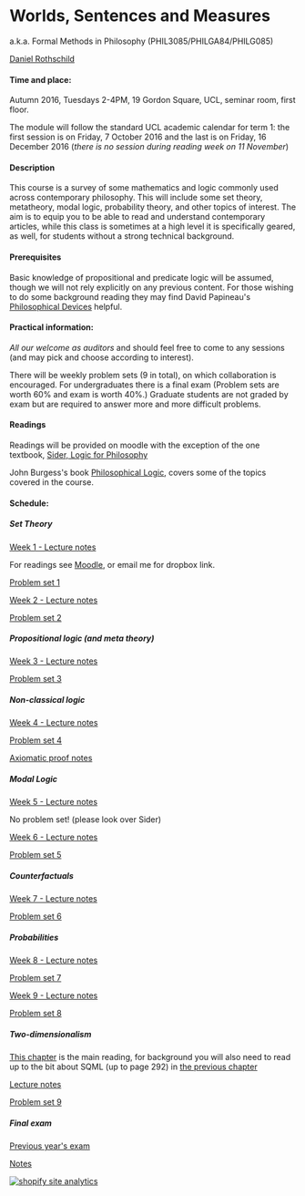 Worlds, Sentences and Measures
============================

a.k.a. Formal Methods in Philosophy (PHIL3085/PHILGA84/PHILG085)

[Daniel Rothschild](http://danielrothschild.com/)


#### Time and place:

Autumn 2016, Tuesdays 2-4PM, 19 Gordon Square, UCL, seminar room, first floor.

The module will follow the standard UCL academic calendar for term 1: the first session is on Friday, 7 October 2016 and the last is on Friday, 16 December 2016 (*there is no session during reading week on 11 November*)

#### Description

This course is a survey of some mathematics and logic commonly used across contemporary philosophy.  This will include some set theory, metatheory, modal logic, probability theory, and other topics of interest.  The aim is to equip you to be able to read and understand contemporary articles, while this class is sometimes at a high level it is specifically geared, as well, for students without a strong technical background.

#### Prerequisites

Basic knowledge of propositional and predicate logic will be assumed, though we will not rely explicitly on any previous content.  For those wishing to do some background reading they may find David Papineau's [Philosophical Devices](https://www.amazon.co.uk/Philosophical-Devices-Proofs-Probabilities-Possibilities/dp/0199651736) helpful.

####  Practical information:

*All our welcome as auditors* and should feel free to come to any sessions (and may pick and choose according to interest).

There will be weekly problem sets  (9 in total), on which collaboration is encouraged.  For undergraduates there is a final exam (Problem sets are worth 60% and exam is worth 40%.)  Graduate students are not graded by exam but are required to answer more and more difficult problems.


#### Readings

Readings will be provided on moodle with the exception of the one textbook, [Sider, Logic for Philosophy](https://www.amazon.co.uk/Logic-Philosophy-Theodore-Sider/dp/0199575584)

John Burgess's book [Philosophical Logic](https://www.amazon.co.uk/Philosophical-Princeton-Foundations-Contemporary-Philosophy/dp/0691156336), covers some of the topics covered in the course.

#### Schedule:

##### Set Theory

[Week 1 - Lecture notes](https://www.dropbox.com/s/nkr0ukf2h8hhk8g/WSM%20Set%20Theory.pdf?dl=0)

For readings see [Moodle](https://moodle.ucl.ac.uk/), or email me for dropbox link.

[Problem set 1](https://www.dropbox.com/s/y1jqr2qp3xajsww/WSMPS1.pdf?dl=0)

[Week 2 - Lecture notes](https://www.dropbox.com/s/507ij7z1axzhxac/WSM16%20%2B%20ST%20%2BPL.pdf?dl=0)

[Problem set 2](https://www.dropbox.com/s/hezilxszexj4d7f/PS2.pdf?dl=0)

##### Propositional logic (and meta theory)

[Week 3 - Lecture notes](https://www.dropbox.com/s/i6jut1z8pvbtmm4/WSM16%20PL2.pdf?dl=0)

[Problem set 3](https://www.dropbox.com/s/cko85ql54c5djvu/WSM16%20PS3.pdf?dl=0)


##### Non-classical logic

[Week 4 - Lecture notes](https://www.dropbox.com/s/bzas3egi6tunz7q/WSM16%20PL3.pdf?dl=0)

[Problem set 4](https://www.dropbox.com/s/k25ulf5ma6qejhg/WSM16%20-%20PS4.pdf?dl=0)

[Axiomatic proof notes](https://www.dropbox.com/s/yg045568k508fme/axiomatic%20proof.pdf?dl=0)

##### Modal Logic

[Week 5 - Lecture notes](https://www.dropbox.com/s/wnc00gtf2jb0hst/WSM16%20-%20Modal%20Logic.pdf?dl=0)

No problem set! (please look over Sider)


[Week 6 - Lecture notes](https://www.dropbox.com/s/i8rwsriz1ecc9uy/WSM16%20-%20Modal%20Logic%20and%20Counterfactuals.pdf?dl=0)

[Problem set 5](https://www.dropbox.com/s/f4s28xh6b3lghvm/WSM16%20PS%205.pdf?dl=0)

##### Counterfactuals

[Week 7 - Lecture notes](https://www.dropbox.com/s/sm0pmss2lja586d/WSM16%20-%20Counterfactuals%20and%20Probability.pdf?dl=0)

[Problem set 6](https://www.dropbox.com/s/h11ygis6eegvg5u/WSM16%20PS6.pdf?dl=0)

##### Probabilities

[Week 8 - Lecture notes](https://www.dropbox.com/s/uigax35w4gesbyq/WSM16%20-%20Probability%20continued.pdf?dl=0)

[Problem set 7](https://www.dropbox.com/s/scspc94pjr1q6kj/WSM16%20PS7.pdf?dl=0)

[Week 9 - Lecture notes](https://www.dropbox.com/s/2sdp91ilxnouh9s/WSM16%20-%20Probability%203.pdf?dl=0)

[Problem set 8](https://www.dropbox.com/s/kfg80uvscx4whc1/WSM16%20PS8.pdf?dl=0)

##### Two-dimensionalism

[This chapter](https://www.dropbox.com/s/lcu1laivducc4qb/2%20D%20Logic%20Sider.pdf?dl=0) is the main reading,  for background you will also need to read up to the bit about SQML (up to page 292) in [the previous chapter](https://www.dropbox.com/s/4ucxj5i2c1013gz/Sider%20-%20Quantified%20Modal%20Logic.pdf?dl=0)

[Lecture notes](https://www.dropbox.com/s/amnhfn79cos1hqa/WSM16%20-%202D%20Semantics.pdf?dl=0)

[Problem set 9](https://www.dropbox.com/s/azl4ynzornzqzf1/WSM16%20PS9.pdf?dl=0)


##### Final exam

[Previous year's exam](danielrothschild.com/wsmfinal1516.pdf)

[Notes](https://www.dropbox.com/s/ytb1p3xtvi8qhmg/finalnotes.pdf?dl=0)
<!-- Start of StatCounter Code for Default Guide -->
<script type="text/javascript">
var sc_project=11115844;
var sc_invisible=1;
var sc_security="241cefc5";
var scJsHost = (("https:" == document.location.protocol) ?
"https://secure." : "http://www.");
document.write("<sc"+"ript type='text/javascript' src='" +
scJsHost+
"statcounter.com/counter/counter.js'></"+"script>");
</script>
<noscript><div class="statcounter"><a title="shopify site
analytics" href="http://statcounter.com/shopify/"
target="_blank"><img class="statcounter"
src="//c.statcounter.com/11115844/0/241cefc5/1/"
alt="shopify site analytics"></a></div></noscript>
<!-- End of StatCounter Code for Default Guide -->
